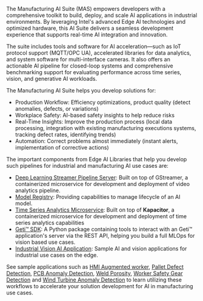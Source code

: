 
The Manufacturing AI Suite (MAS) empowers developers with a comprehensive toolkit to build, deploy, and scale AI applications in industrial environments. By leveraging Intel's advanced Edge AI technologies and optimized hardware, this AI Suite delivers a seamless development experience that supports real-time AI integration and innovation.

The suite includes tools and software for AI acceleration—such as IoT protocol support (MQTT/OPC UA), accelerated libraries for data analytics, and system software for multi-interface cameras. It also offers an actionable AI pipeline for closed-loop systems and comprehensive benchmarking support for evaluating performance across time series, vision, and generative AI workloads.

The Manufacturing AI Suite helps you develop solutions for:
- Production Workflow: Efficiency optimizations, product quality (detect anomalies, defects, or variations)
- Workplace Safety: AI-based safety insights to help reduce risks
- Real-Time Insights: Improve the production process (local data processing, integration with existing manufacturing executions systems, tracking defect rates, identifying trends)
- Automation: Correct problems almost immediately (instant alerts, implementation of corrective actions)

The important components from Edge AI Libraries that help you develop such pipelines for industrial and manufacturing AI use cases are:
- [Deep Learning Streamer Pipeline Server](https://github.com/open-edge-platform/edge-ai-libraries/tree/main/microservices/dlstreamer-pipeline-server): Built on top of GStreamer, a containerized microservice for development and deployment of video analytics pipeline.
- [Model Registry](https://github.com/open-edge-platform/edge-ai-libraries/tree/main/microservices/model-registry): Providing capabilities to manage lifecycle of an AI model.
- [Time Series Analytics Microservice](https://github.com/open-edge-platform/edge-ai-libraries/tree/main/microservices/time-series-analytics): Built on top of **Kapacitor**, a containerized microservice for development and deployment of time series analytics capabilities
- [Geti&trade; SDK](https://github.com/open-edge-platform/geti-sdk): A Python package containing tools to interact with an Geti&trade; application's server via the REST API, helping you build a full MLOps for vision based use cases.
- [Industrial Vision AI Application](https://github.com/open-edge-platform/edge-ai-suites/tree/main/manufacturing-ai-suite/industrial-edge-insights-vision/apps): Sample AI and vision applications for industrial use cases on the edge. 


See sample applications such as [HMI Augmented worker](./hmi-augmented-worker/), [Pallet Defect Detection](industrial-edge-insights-vision/apps/pallet-defect-detection), [PCB Anomaly Detection](industrial-edge-insights-vision/apps/pcb-anomaly-detection), [Weld Porosity](industrial-edge-insights-vision/apps/weld-porosity), [Worker Safety Gear Detection](industrial-edge-insights-vision/apps/worker-safety-gear-detection) and [Wind Turbine Anomaly Detection](wind-turbine-anomaly-detection/) to learn utilizing these workflows to accelerate your solution development for AI in manufacturing use cases.
